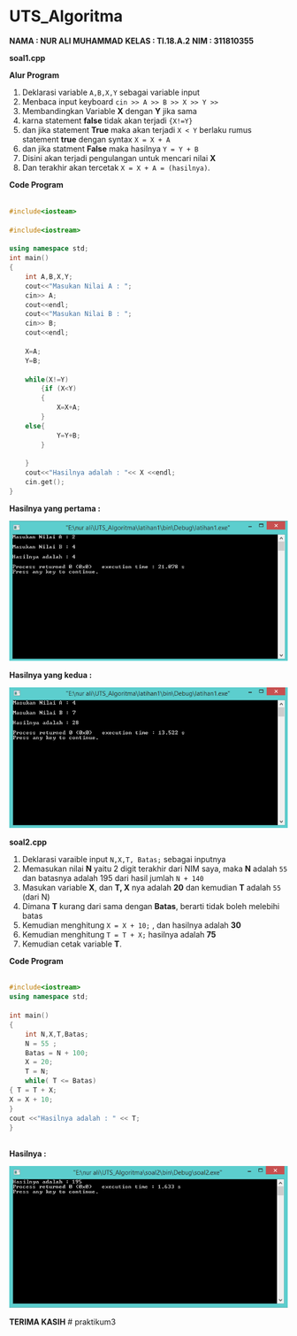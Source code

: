 # UTS_Algoritma

**NAMA 	: NUR ALI MUHAMMAD**
**KELAS	: TI.18.A.2**
**NIM	: 311810355**

**soal1.cpp**


**Alur Program**

1. Deklarasi variable `A,B,X,Y` sebagai variable input
2. Menbaca input keyboard `cin >> A >> B >> X >> Y >>`
3. Membandingkan Variable **X** dengan **Y** jika sama
4. karna statement **false** tidak akan terjadi ```{X!=Y}```
5. dan jika statement **True** maka akan terjadi `X < Y` berlaku rumus statement **true** dengan syntax `X = X + A`
7. dan jika statment **False** maka hasilnya  `Y = Y + B`
8. Disini akan terjadi pengulangan untuk mencari nilai **X**
9. Dan terakhir akan tercetak `X = X + A = (hasilnya)`.

**Code Program**

```c++

#include<iosteam>

#include<iostream>

using namespace std;
int main()
{
    int A,B,X,Y;
    cout<<"Masukan Nilai A : ";
    cin>> A;
    cout<<endl;
    cout<<"Masukan Nilai B : ";
    cin>> B;
    cout<<endl;

    X=A;
    Y=B;

    while(X!=Y)
        {if (X<Y)
        {
            X=X+A;
        }
    else{
            Y=Y+B;
        }

    }
    cout<<"Hasilnya adalah : "<< X <<endl;
    cin.get();
}

```

**Hasilnya yang pertama :**

![hasilnya](https://raw.githubusercontent.com/alivia1919/UTS_Algoritma/master/soal1/hasil1.png)

**Hasilnya yang kedua :**

![hasilnya](https://raw.githubusercontent.com/alivia1919/UTS_Algoritma/master/soal1/hasil2.png)

**soal2.cpp**

1. Deklarasi varaible input `N,X,T, Batas;` sebagai inputnya
2. Memasukan nilai **N** yaitu 2 digit terakhir dari NIM saya, maka **N** adalah `55` dan batasnya adalah 195 dari hasil jumlah `N + 140`
3. Masukan variable **X**, dan **T, X** nya adalah **20** dan kemudian **T** adalah `55` (dari N)
4. Dimana **T** kurang dari sama dengan **Batas**, berarti tidak boleh melebihi batas
5. Kemudian menghitung `X = X + 10;` , dan hasilnya adalah **30** 
6. Kemudian menghitung `T = T + X;` hasilnya adalah **75**
7. Kemudian cetak variable **T**.

**Code Program**

```c++

#include<iostream>
using namespace std;

int main()
{
    int N,X,T,Batas;
    N = 55 ;
    Batas = N + 100;
    X = 20;
    T = N;
    while( T <= Batas)
{ T = T + X;
X = X + 10;
}
cout <<"Hasilnya adalah : " << T;
}
 
```

**Hasilnya :**

![hasilnya](https://raw.githubusercontent.com/alivia1919/UTS_Algoritma/master/soal2/hasil.png)


**TERIMA KASIH** # praktikum3
